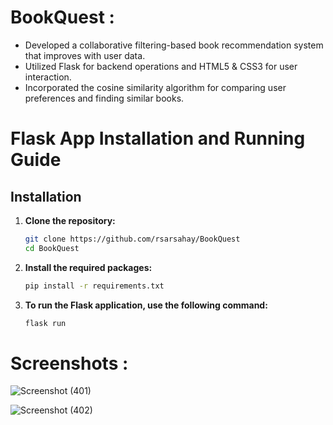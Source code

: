 # BookQuest :

- Developed a collaborative filtering-based book recommendation
system that improves with user data.
- Utilized Flask for backend operations and HTML5 & CSS3 for user
interaction.
- Incorporated the cosine similarity algorithm for comparing user preferences and finding similar books.

# Flask App Installation and Running Guide

## Installation

1. **Clone the repository:**

    ```bash
    git clone https://github.com/rsarsahay/BookQuest
    cd BookQuest
    ```
2. **Install the required packages:**

    ```bash
    pip install -r requirements.txt
    ```
3. **To run the Flask application, use the following command:**

    ```bash
    flask run
    ```


# Screenshots :

![Screenshot (401)](https://github.com/rsarsahay/BookQuest/assets/102847337/7a2ae3f8-b5e1-4c30-94b6-dd5cff0f460f)

![Screenshot (402)](https://github.com/rsarsahay/BookQuest/assets/102847337/81d57eac-4f07-45ca-b592-082b1ec43623)
